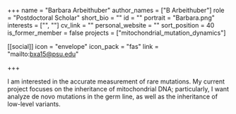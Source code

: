 +++
name = "Barbara Arbeithuber"
author_names = ["B Arbeithuber"]
role = "Postdoctoral Scholar"
short_bio = ""
id = ""
portrait = "Barbara.png"
interests = ["", ""]
cv_link = ""
personal_website = ""
sort_position = 40
is_former_member = false
projects = ["mitochondrial_mutation_dynamics"]

[[social]]
    icon = "envelope"
    icon_pack = "fas"
    link = "mailto:bxa15@psu.edu"

+++


I am interested in the accurate measurement of rare mutations.  My
current project focuses on the inheritance of mitochondrial DNA;
particularly, I want analyze de novo mutations in the germ line,
as well as the inheritance of low-level variants.

